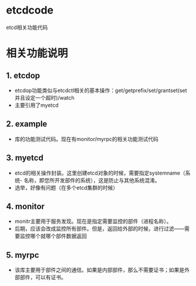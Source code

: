 # etcdcode
etcd相关功能代码
# 相关功能说明
## 1. etcdop
- etcdop功能类似与etcdctl相关的基本操作：get/getprefix/set/grantset(set并且设定一个超时)/watch
- 主要引用了myetcd

## 2. example
- 库的功能测试代码。现在有monitor/myrpc的相关功能测试代码

## 3. myetcd
- etcd的相关操作封装。这里创建etcd对象的时候，需要指定systemname（系统- 名称，即您所开发部件的系统），这是防止与其他系统混淆。
- 选举，好像有问题（在多个etcd集群的时候）

## 4. monitor
- monitr主要用于服务发现。现在是指定需要监控的部件（进程名称）。
- 后期，应该会改成监控所有部件。但是，返回给外部的时候，进行过滤——需要监控哪个就哪个部件数据返回

## 5. myrpc
- 该库主要用于部件之间的通信。如果是内部部件，那么不需要证书；如果是外部部件，可以有证书。